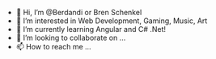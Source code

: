 - 👋 Hi, I’m @Berdandi or Bren Schenkel
- 👀 I’m interested in Web Development, Gaming, Music, Art
- 🌱 I’m currently learning Angular and C# .Net!
- 💞️ I’m looking to collaborate on ...
- 📫 How to reach me ...

<!---
Berdandi/Berdandi is a ✨ special ✨ repository because its `README.md` (this file) appears on your GitHub profile.
You can click the Preview link to take a look at your changes.
--->
